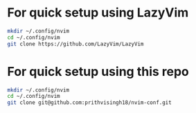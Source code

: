 # For quick setup using LazyVim
```sh
mkdir ~/.config/nvim
cd ~/.config/nvim
git clone https://github.com/LazyVim/LazyVim
```
# For quick setup using this repo
```sh
mkdir ~/.config/nvim
cd ~/.config/nvim
git clone git@github.com:prithvisingh18/nvim-conf.git
```

